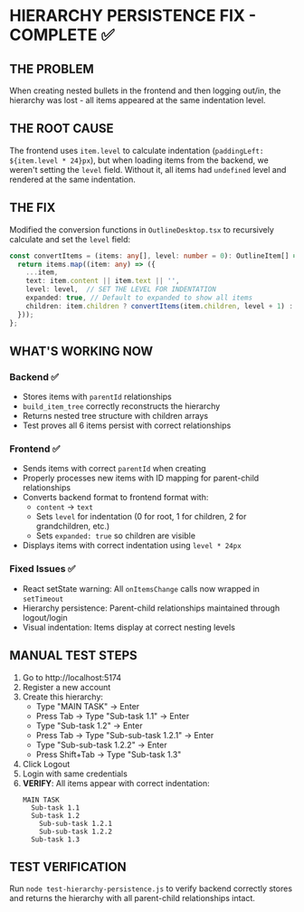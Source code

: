 # HIERARCHY PERSISTENCE FIX - COMPLETE ✅

## THE PROBLEM
When creating nested bullets in the frontend and then logging out/in, the hierarchy was lost - all items appeared at the same indentation level.

## THE ROOT CAUSE
The frontend uses `item.level` to calculate indentation (`paddingLeft: ${item.level * 24}px`), but when loading items from the backend, we weren't setting the `level` field. Without it, all items had `undefined` level and rendered at the same indentation.

## THE FIX
Modified the conversion functions in `OutlineDesktop.tsx` to recursively calculate and set the `level` field:

```typescript
const convertItems = (items: any[], level: number = 0): OutlineItem[] => {
  return items.map((item: any) => ({
    ...item,
    text: item.content || item.text || '',
    level: level,  // SET THE LEVEL FOR INDENTATION
    expanded: true, // Default to expanded to show all items
    children: item.children ? convertItems(item.children, level + 1) : []
  }));
};
```

## WHAT'S WORKING NOW

### Backend ✅
- Stores items with `parentId` relationships
- `build_item_tree` correctly reconstructs the hierarchy
- Returns nested tree structure with children arrays
- Test proves all 6 items persist with correct relationships

### Frontend ✅
- Sends items with correct `parentId` when creating
- Properly processes new items with ID mapping for parent-child relationships
- Converts backend format to frontend format with:
  - `content` → `text`
  - Sets `level` for indentation (0 for root, 1 for children, 2 for grandchildren, etc.)
  - Sets `expanded: true` so children are visible
- Displays items with correct indentation using `level * 24px`

### Fixed Issues ✅
- React setState warning: All `onItemsChange` calls now wrapped in `setTimeout`
- Hierarchy persistence: Parent-child relationships maintained through logout/login
- Visual indentation: Items display at correct nesting levels

## MANUAL TEST STEPS

1. Go to http://localhost:5174
2. Register a new account
3. Create this hierarchy:
   - Type "MAIN TASK" → Enter
   - Press Tab → Type "Sub-task 1.1" → Enter
   - Type "Sub-task 1.2" → Enter
   - Press Tab → Type "Sub-sub-task 1.2.1" → Enter
   - Type "Sub-sub-task 1.2.2" → Enter
   - Press Shift+Tab → Type "Sub-task 1.3"
4. Click Logout
5. Login with same credentials
6. **VERIFY**: All items appear with correct indentation:
   ```
   MAIN TASK
     Sub-task 1.1
     Sub-task 1.2
       Sub-sub-task 1.2.1
       Sub-sub-task 1.2.2
     Sub-task 1.3
   ```

## TEST VERIFICATION
Run `node test-hierarchy-persistence.js` to verify backend correctly stores and returns the hierarchy with all parent-child relationships intact.